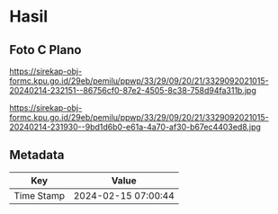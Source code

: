 # Hasil

## Foto C Plano

https://sirekap-obj-formc.kpu.go.id/29eb/pemilu/ppwp/33/29/09/20/21/3329092021015-20240214-232151--86756cf0-87e2-4505-8c38-758d94fa311b.jpg

https://sirekap-obj-formc.kpu.go.id/29eb/pemilu/ppwp/33/29/09/20/21/3329092021015-20240214-231930--9bd1d6b0-e61a-4a70-af30-b67ec4403ed8.jpg


## Metadata

| Key        | Value               |
| ---------- | ------------------- |
| Time Stamp | 2024-02-15 07:00:44 |



